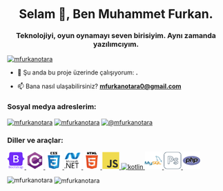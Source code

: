 <h1 align="center">Selam 👋, Ben Muhammet Furkan.</h1>
<h3 align="center">Teknolojiyi, oyun oynamayı seven birisiyim. Aynı zamanda yazılımcıyım.</h3>


<p align="left"> <a href="https://github.com/ryo-ma/github-profile-trophy"><img src="https://github-profile-trophy.vercel.app/?username=mfurkanotara" alt="mfurkanotara" /></a> </p>

- 🔭 Şu anda bu proje üzerinde çalışıyorum: **.**

- 📫 Bana nasıl ulaşabilirsiniz? **mfurkanotara0@gmail.com**

<h3 align="left">Sosyal medya adreslerim:</h3>
<p align="left">
<a href="https://linkedin.com/in/mfurkanotara" target="blank"><img align="center" src="https://raw.githubusercontent.com/rahuldkjain/github-profile-readme-generator/master/src/images/icons/Social/linked-in-alt.svg" alt="mfurkanotara" height="30" width="40" /></a>
<a href="https://instagram.com/mfurkanotara" target="blank"><img align="center" src="https://raw.githubusercontent.com/rahuldkjain/github-profile-readme-generator/master/src/images/icons/Social/instagram.svg" alt="mfurkanotara" height="30" width="40" /></a>
<a href="https://www.youtube.com/@mfurkanotara" target="blank"><img align="center" src="https://raw.githubusercontent.com/rahuldkjain/github-profile-readme-generator/master/src/images/icons/Social/youtube.svg" alt="@mfurkanotara" height="30" width="40" /></a>
</p>

<h3 align="left">Diller ve araçlar:</h3>
<p align="left"> <a href="https://getbootstrap.com" target="_blank" rel="noreferrer"> <img src="https://raw.githubusercontent.com/devicons/devicon/master/icons/bootstrap/bootstrap-plain-wordmark.svg" alt="bootstrap" width="40" height="40"/> </a> <a href="https://www.w3schools.com/cs/" target="_blank" rel="noreferrer"> <img src="https://raw.githubusercontent.com/devicons/devicon/master/icons/csharp/csharp-original.svg" alt="csharp" width="40" height="40"/> </a> <a href="https://www.w3schools.com/css/" target="_blank" rel="noreferrer"> <img src="https://raw.githubusercontent.com/devicons/devicon/master/icons/css3/css3-original-wordmark.svg" alt="css3" width="40" height="40"/> </a> <a href="https://dotnet.microsoft.com/" target="_blank" rel="noreferrer"> <img src="https://raw.githubusercontent.com/devicons/devicon/master/icons/dot-net/dot-net-original-wordmark.svg" alt="dotnet" width="40" height="40"/> </a> <a href="https://www.w3.org/html/" target="_blank" rel="noreferrer"> <img src="https://raw.githubusercontent.com/devicons/devicon/master/icons/html5/html5-original-wordmark.svg" alt="html5" width="40" height="40"/> </a> <a href="https://developer.mozilla.org/en-US/docs/Web/JavaScript" target="_blank" rel="noreferrer"> <img src="https://raw.githubusercontent.com/devicons/devicon/master/icons/javascript/javascript-original.svg" alt="javascript" width="40" height="40"/> </a> <a href="https://kotlinlang.org" target="_blank" rel="noreferrer"> <img src="https://www.vectorlogo.zone/logos/kotlinlang/kotlinlang-icon.svg" alt="kotlin" width="40" height="40"/> </a> <a href="https://www.mysql.com/" target="_blank" rel="noreferrer"> <img src="https://raw.githubusercontent.com/devicons/devicon/master/icons/mysql/mysql-original-wordmark.svg" alt="mysql" width="40" height="40"/> </a> <a href="https://www.photoshop.com/en" target="_blank" rel="noreferrer"> <img src="https://raw.githubusercontent.com/devicons/devicon/master/icons/photoshop/photoshop-line.svg" alt="photoshop" width="40" height="40"/> </a> <a href="https://www.php.net" target="_blank" rel="noreferrer"> <img src="https://raw.githubusercontent.com/devicons/devicon/master/icons/php/php-original.svg" alt="php" width="40" height="40"/> </a> </p>

<p><img align="left" src="https://github-readme-stats.vercel.app/api/top-langs?username=mfurkanotara&show_icons=true&locale=en&layout=compact" alt="mfurkanotara" /></p>

<p>&nbsp;<img align="center" src="https://github-readme-stats.vercel.app/api?username=mfurkanotara&show_icons=true&locale=en" alt="mfurkanotara" /></p>
